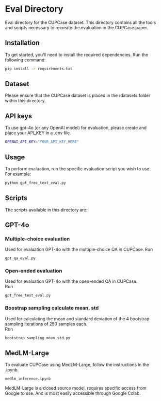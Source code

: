 # Eval Directory

Eval directory for the CUPCase dataset. 
This directory contains all the tools and scripts necessary to recreate the evaluation in the CUPCase paper.

## Installation

To get started, you'll need to install the required dependencies. Run the following command:

```bash
pip install -r requirements.txt
```

## Dataset

Please ensure that the CUPCase dataset is placed in the /datasets folder within this directory.

## API keys

To use gpt-4o (or any OpenAI model) for evaluation, please create and place your API_KEY in a .env file.
```bash
OPENAI_API_KEY="YOUR_API_KEY_HERE"
```
## Usage

To perform evaluation, run the specific evaluation script you wish to use. For example:

```bash
python gpt_free_text_eval.py
```

## Scripts

The scripts available in this directory are:

## GPT-4o
### Multiple-choice evaluation 

Used for evaluation GPT-4o with the multiple-choice QA in CUPCase.
Run 
```bash
gpt_qa_eval.py
```

### Open-ended evaluation

Used for evaluation GPT-4o with the open-ended QA in CUPCase.\
Run
```bash
gpt_free_text_eval.py
```
### Boostrap sampling calculate mean, std

Used for calculating the mean and standard deviation of the 4 bootstrap sampling iterations of 250 samples each. \
Run
```bash
bootstrap_sampling_mean_std.py
```

## MedLM-Large

To evaluate CUPCase using MedLM-Large, follow the instructions in the .ipynb.
```bash
medlm_inference.ipynb
```
MedLM-Large is a closed source model, requires specific access from Google to use.
And is most easily accessible through Google Colab.